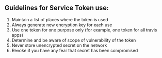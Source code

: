 Guidelines for Service Token use:
----------------------------------
1) Maintain a list of places where the token is used
2) Always generate new encryption key for each use
3) Use one token for one purpose only (for example, one token for all travis apps)
4) Determine and be aware of scope of vulnerability of the token
5) Never store unencrypted secret on the network
6) Revoke if you have any fear that secret has been compromised
